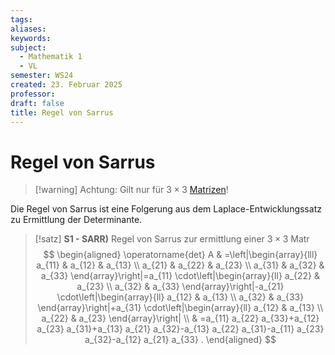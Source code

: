 ```yaml
---
tags: 
aliases: 
keywords: 
subject:
  - Mathematik 1
  - VL
semester: WS24
created: 23. Februar 2025
professor:
draft: false
title: Regel von Sarrus
---
```

 

# Regel von Sarrus

> [!warning] Achtung: Gilt nur für $3\times 3$ [Matrizen](Matrix.md)!

Die Regel von Sarrus ist eine Folgerung aus dem Laplace-Entwicklungssatz zu Ermittlung der Determinante.

> [!satz] **S1 - SARR)** Regel von Sarrus zur ermittlung einer $3\times 3$ Matr
> $$
> \begin{aligned}
> \operatorname{det} A & =\left|\begin{array}{lll}
> a_{11} & a_{12} & a_{13} \\
> a_{21} & a_{22} & a_{23} \\
> a_{31} & a_{32} & a_{33}
> \end{array}\right|=a_{11} \cdot\left|\begin{array}{ll}
> a_{22} & a_{23} \\
> a_{32} & a_{33}
> \end{array}\right|-a_{21} \cdot\left|\begin{array}{ll}
> a_{12} & a_{13} \\
> a_{32} & a_{33}
> \end{array}\right|+a_{31} \cdot\left|\begin{array}{ll}
> a_{12} & a_{13} \\
> a_{22} & a_{23}
> \end{array}\right| \\
> & =a_{11} a_{22} a_{33}+a_{12} a_{23} a_{31}+a_{13} a_{21} a_{32}-a_{13} a_{22} a_{31}-a_{11} a_{23} a_{32}-a_{12} a_{21} a_{33} .
> \end{aligned}
> $$